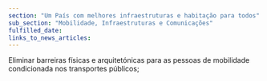 ```yaml
---
section: "Um País com melhores infraestruturas e habitação para todos"
sub_section: "Mobilidade, Infraestruturas e Comunicações"
fulfilled_date:
links_to_news_articles:
---
```


Eliminar barreiras físicas e arquitetónicas para as pessoas de mobilidade condicionada nos transportes públicos;